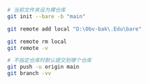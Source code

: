 ```bash
# 当前文件夹设为裸仓库
git init --bare -b "main"
```

```bash
git remote add local "D:\Obv-bak\.Edu\bare"
```

```bash
git remote rm local
git remote -v
```

```bash
# 不指定仓库时默认提交到哪个仓库
git push -u origin main
git branch -vv
```
